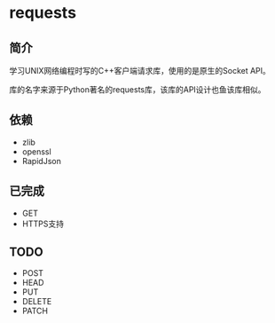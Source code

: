 # requests

## 简介

学习UNIX网络编程时写的C++客户端请求库，使用的是原生的Socket API。

库的名字来源于Python著名的requests库，该库的API设计也鱼该库相似。

## 依赖

* zlib
* openssl
* RapidJson

## 已完成

* GET
* HTTPS支持

## TODO

* POST
* HEAD
* PUT
* DELETE
* PATCH